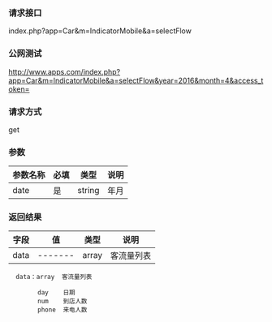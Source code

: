 ### **请求接口**
index.php?app=Car&m=IndicatorMobile&a=selectFlow



### **公网测试**
http://www.apps.com/index.php?app=Car&m=IndicatorMobile&a=selectFlow&year=2016&month=4&access_token=

### **请求方式**
get


### **参数**
| 参数名称  |必填|   类型  |说明      |
|------|-----|------|------|
| date| 是 | string|年月|  

### **返回结果**
|字段        |值          |类型    |说明        |
| ---------  |--------    |-------- |--------  |
|data|-------   |array  |客流量列表  |

      data：array  客流量列表
            
            day    日期
            num    到店人数
            phone  来电人数
